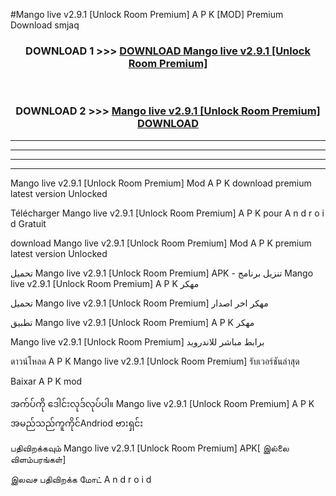 #Mango live v2.9.1  [Unlock Room Premium] A P K [MOD] Premium Download smjaq



<div align="center">

<h3>DOWNLOAD 1 >>> <a href="https://teeasianyam.web.app?sq=Mango live v2.9.1  [Unlock Room Premium]">DOWNLOAD Mango live v2.9.1  [Unlock Room Premium] </a></h3><br>

<h3>DOWNLOAD 2 >>> <a href="https://teeasianyam.web.app?sq=Mango live v2.9.1  [Unlock Room Premium] ">Mango live v2.9.1  [Unlock Room Premium]  DOWNLOAD </a></h3>

</div>


----------------------------------------------------------

----------------------------------------------------------

----------------------------------------------------------

----------------------------------------------------------


Mango live v2.9.1  [Unlock Room Premium]  Mod A P K download premium latest version Unlocked

Télécharger Mango live v2.9.1  [Unlock Room Premium]  A P K pour A n d r o i d Gratuit

download Mango live v2.9.1  [Unlock Room Premium]  Mod A P K premium latest version Unlocked

تحميل Mango live v2.9.1  [Unlock Room Premium]  APK - تنزيل برنامج Mango live v2.9.1  [Unlock Room Premium]  A P K مهكر

تحميل Mango live v2.9.1  [Unlock Room Premium]  مهكر اخر اصدار

تطبيق Mango live v2.9.1  [Unlock Room Premium]  A P K مهكر

Mango live v2.9.1  [Unlock Room Premium]  برابط مباشر للاندرويد

ดาวน์โหลด A P K Mango live v2.9.1  [Unlock Room Premium]  รับเวอร์ชันล่าสุด

Baixar A P K mod

အက်ပ်ကို ဒေါင်းလုဒ်လုပ်ပါ။ Mango live v2.9.1  [Unlock Room Premium]  A P K အမည်သည်ကူကိုင်Andriod ဗားရှင်း

பதிவிறக்கவும் Mango live v2.9.1  [Unlock Room Premium]  APK[ இல்லை விளம்பரங்கள்] 
 
இலவச பதிவிறக்க மோட் A n d r o i d



